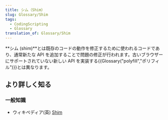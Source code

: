 ```yaml
---
title: シム（Shim）
slug: Glossary/Shim
tags:
  - CodingScripting
  - Glossary
translation_of: Glossary/Shim
---
```

**シム (shim)**とは既存のコードの動作を修正するために使われるコードであり、通常新たな API を追加することで問題の修正が行われます。古いブラウザーにサポートされていない新しい API を実装する{{Glossary("polyfill","ポリフィル")}}とは異なります。

## より詳しく知る

### 一般知識

- ウィキペディア(英) [Shim](<https://en.wikipedia.org/wiki/Shim_(computing)>)
